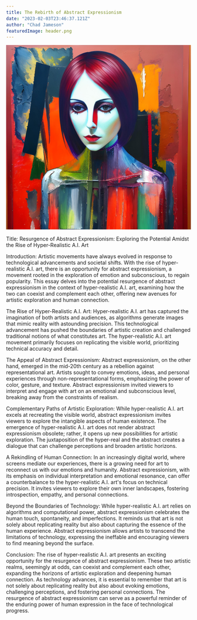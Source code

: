 ```yaml
---
title: The Rebirth of Abstract Expressionism
date: "2023-02-03T23:46:37.121Z"
author: "Chad Jameson"
featuredImage: header.png
---
```



![Abstract Painting](header.png)

Title: Resurgence of Abstract Expressionism: Exploring the Potential Amidst the Rise of Hyper-Realistic A.I. Art

Introduction:
Artistic movements have always evolved in response to technological advancements and societal shifts. With the rise of hyper-realistic A.I. art, there is an opportunity for abstract expressionism, a movement rooted in the exploration of emotion and subconscious, to regain popularity. This essay delves into the potential resurgence of abstract expressionism in the context of hyper-realistic A.I. art, examining how the two can coexist and complement each other, offering new avenues for artistic exploration and human connection.

The Rise of Hyper-Realistic A.I. Art:
Hyper-realistic A.I. art has captured the imagination of both artists and audiences, as algorithms generate images that mimic reality with astounding precision. This technological advancement has pushed the boundaries of artistic creation and challenged traditional notions of what constitutes art. The hyper-realistic A.I. art movement primarily focuses on replicating the visible world, prioritizing technical accuracy and detail.

The Appeal of Abstract Expressionism:
Abstract expressionism, on the other hand, emerged in the mid-20th century as a rebellion against representational art. Artists sought to convey emotions, ideas, and personal experiences through non-representational forms, emphasizing the power of color, gesture, and texture. Abstract expressionism invited viewers to interpret and engage with art on an emotional and subconscious level, breaking away from the constraints of realism.

Complementary Paths of Artistic Exploration:
While hyper-realistic A.I. art excels at recreating the visible world, abstract expressionism invites viewers to explore the intangible aspects of human existence. The emergence of hyper-realistic A.I. art does not render abstract expressionism obsolete; rather, it opens up new possibilities for artistic exploration. The juxtaposition of the hyper-real and the abstract creates a dialogue that can challenge perceptions and broaden artistic horizons.

A Rekindling of Human Connection:
In an increasingly digital world, where screens mediate our experiences, there is a growing need for art to reconnect us with our emotions and humanity. Abstract expressionism, with its emphasis on individual interpretation and emotional resonance, can offer a counterbalance to the hyper-realistic A.I. art's focus on technical precision. It invites viewers to explore their own inner landscapes, fostering introspection, empathy, and personal connections.

Beyond the Boundaries of Technology:
While hyper-realistic A.I. art relies on algorithms and computational power, abstract expressionism celebrates the human touch, spontaneity, and imperfections. It reminds us that art is not solely about replicating reality but also about capturing the essence of the human experience. Abstract expressionism allows artists to transcend the limitations of technology, expressing the ineffable and encouraging viewers to find meaning beyond the surface.

Conclusion:
The rise of hyper-realistic A.I. art presents an exciting opportunity for the resurgence of abstract expressionism. These two artistic realms, seemingly at odds, can coexist and complement each other, expanding the horizons of artistic exploration and deepening human connection. As technology advances, it is essential to remember that art is not solely about replicating reality but also about evoking emotions, challenging perceptions, and fostering personal connections. The resurgence of abstract expressionism can serve as a powerful reminder of the enduring power of human expression in the face of technological progress.